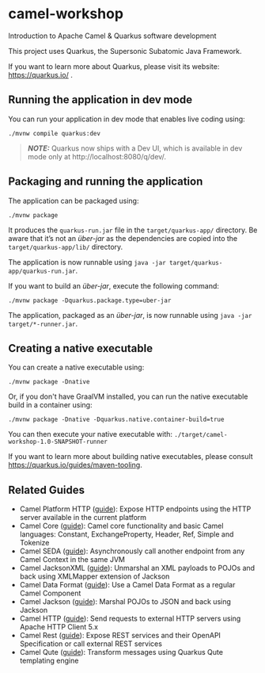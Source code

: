 # camel-workshop

Introduction to Apache Camel & Quarkus software development

This project uses Quarkus, the Supersonic Subatomic Java Framework.

If you want to learn more about Quarkus, please visit its website: https://quarkus.io/ .

## Running the application in dev mode

You can run your application in dev mode that enables live coding using:

```shell script
./mvnw compile quarkus:dev
```

> **_NOTE:_**  Quarkus now ships with a Dev UI, which is available in dev mode only at http://localhost:8080/q/dev/.

## Packaging and running the application

The application can be packaged using:

```shell script
./mvnw package
```

It produces the `quarkus-run.jar` file in the `target/quarkus-app/` directory.
Be aware that it’s not an _über-jar_ as the dependencies are copied into the `target/quarkus-app/lib/` directory.

The application is now runnable using `java -jar target/quarkus-app/quarkus-run.jar`.

If you want to build an _über-jar_, execute the following command:

```shell script
./mvnw package -Dquarkus.package.type=uber-jar
```

The application, packaged as an _über-jar_, is now runnable using `java -jar target/*-runner.jar`.

## Creating a native executable

You can create a native executable using:

```shell script
./mvnw package -Dnative
```

Or, if you don't have GraalVM installed, you can run the native executable build in a container using:

```shell script
./mvnw package -Dnative -Dquarkus.native.container-build=true
```

You can then execute your native executable with: `./target/camel-workshop-1.0-SNAPSHOT-runner`

If you want to learn more about building native executables, please consult https://quarkus.io/guides/maven-tooling.

## Related Guides

- Camel Platform HTTP ([guide](https://camel.apache.org/camel-quarkus/latest/reference/extensions/platform-http.html)):
  Expose HTTP endpoints using the HTTP server available in the current platform
- Camel Core ([guide](https://camel.apache.org/camel-quarkus/latest/reference/extensions/core.html)): Camel core
  functionality and basic Camel languages: Constant, ExchangeProperty, Header, Ref, Simple and Tokenize
- Camel SEDA ([guide](https://camel.apache.org/camel-quarkus/latest/reference/extensions/seda.html)): Asynchronously
  call another endpoint from any Camel Context in the same JVM
- Camel JacksonXML ([guide](https://camel.apache.org/camel-quarkus/latest/reference/extensions/jacksonxml.html)):
  Unmarshal an XML payloads to POJOs and back using XMLMapper extension of Jackson
- Camel Data Format ([guide](https://camel.apache.org/camel-quarkus/latest/reference/extensions/dataformat.html)): Use a
  Camel Data Format as a regular Camel Component
- Camel Jackson ([guide](https://camel.apache.org/camel-quarkus/latest/reference/extensions/jackson.html)): Marshal
  POJOs to JSON and back using Jackson
- Camel HTTP ([guide](https://camel.apache.org/camel-quarkus/latest/reference/extensions/http.html)): Send requests to
  external HTTP servers using Apache HTTP Client 5.x
- Camel Rest ([guide](https://camel.apache.org/camel-quarkus/latest/reference/extensions/rest.html)): Expose REST
  services and their OpenAPI Specification or call external REST services
- Camel Qute ([guide](https://camel.apache.org/camel-quarkus/latest/reference/extensions/qute.html)): Transform messages
  using Quarkus Qute templating engine
